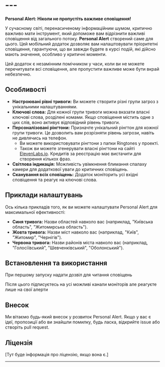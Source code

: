 # ---

**Personal Alert: Ніколи не пропустіть важливе сповіщення\!**

У сучасному світі, перенасиченому інформаційним шумом, критично важливо мати інструмент, який допоможе вам відрізнити важливі сповіщення від загального потоку. **Personal Alert** створений саме для цього. Цей мобільний додаток дозволяє вам налаштовувати пріоритетні сповіщення, гарантуючи, що ви завжди будете в курсі подій, які дійсно мають значення, особливо у критичні моменти.

Цей додаток є незамінним помічником у часи, коли ви не можете перечитувати всі сповіщення, але пропустити важливе може бути вкрай небезпечно.

## **Особливості**

* **Настроювані рівні тривоги:** Ви можете створити різні групи загроз з унікальними налаштуваннями.  
* **Ключові слова:** Для кожної групи тривоги можна вказати власні ключові слова, розділені комами. Якщо сповіщення містить одне з цих слів, воно активує відповідний рівень тривоги.  
* **Персоналізовані рінгтони:** Призначте унікальний рінгтон для кожної групи тривоги. Це дозволить вам розрізняти рівень загрози, навіть не дивлячись на телефон.  
  * Ви можете використовувати рінгтони з папки Ringtones у проекті.  
  * Також ви можете згенерувати власні рінгтони на сайті [ElevenLabs.io](https://elevenlabs.io/). Кредитів за реєстрацію має вистачити для створення кількох фраз.  
* **Світлова індикація:** Можливість увімкнення блимання спалаху камери для додаткової уваги до критичних сповіщень.  
* **Сканування всіх сповіщень:** Додаток моніторить усі вхідні сповіщення та реагує на ключові слова.

## **Приклади налаштувань**

Ось кілька прикладів того, як ви можете налаштувати Personal Alert для максимальної ефективності:

* **Синя тривога:** Назви областей навколо вас (наприклад, "Київська область", "Житомирська область").  
* **Жовта тривога:** Назви міст навколо вас (наприклад, "Київ", "Житомир", "Чернігів").  
* **Червона тривога:** Назви районів міста навколо вас (наприклад, "Голосіївський", "Шевченківський", "Оболонський").

## **Встановлення та використання**

При першому запуску надати дозвіл для читання сповіщень

Після цього підписуєтесь на усі можливі канали моніторів але реагуєте лише на свої алерти

## **Внесок**

Ми вітаємо будь-який внесок у розвиток Personal Alert. Якщо у вас є ідеї, пропозиції або ви знайшли помилку, будь ласка, відкрийте issue або створіть pull request.

## **Ліцензія**

\[Тут буде інформація про ліцензію, якщо вона є.\]

---

